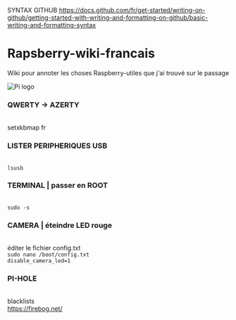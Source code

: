 SYNTAX GITHUB
https://docs.github.com/fr/get-started/writing-on-github/getting-started-with-writing-and-formatting-on-github/basic-writing-and-formatting-syntax

# Rapsberry-wiki-francais
Wiki pour annoter les choses Raspberry-utiles que j'ai trouvé sur le passage

![Pi logo](https://www.raspberrypi.com/app/uploads/2022/02/COLOUR-Raspberry-Pi-Symbol-Registered.png)

### QWERTY -> AZERTY
<br>setxkbmap fr

### LISTER PERIPHERIQUES USB
<br>`lsusb`
<br>

### TERMINAL | passer en ROOT
<br>`sudo -s`

### CAMERA | éteindre LED rouge
<br>éditer le fichier config.txt
<br>`sudo nano /boot/config.txt`
<br>`disable_camera_led=1`

### PI-HOLE
<br>blacklists
<br>https://firebog.net/
